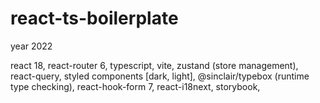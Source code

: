 # react-ts-boilerplate
year 2022

react 18, 
react-router 6, 
typescript, 
vite,
zustand (store management),
react-query,
styled components [dark, light], 
@sinclair/typebox (runtime type checking), 
react-hook-form 7, 
react-i18next, 
storybook,
